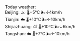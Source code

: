 Today weather:  
Beijing: 🌫  🌡️+5°C 🌬️↓4km/h  
Tianjin: ☁️   🌡️+10°C 🌬️←10km/h  
Shijiazhuang: ⛅️  🌡️+10°C 🌬️↓6km/h  
Tangshan: ☁️   🌡️+7°C 🌬️←10km/h  
